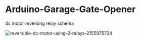 # Arduino-Garage-Gate-Opener

dc motor reversing relay schema

![reversible-dc-motor-using-2-relays-2155875734](https://user-images.githubusercontent.com/41493173/234401436-01b8a458-987f-4960-84f0-00bf17baa309.png)
